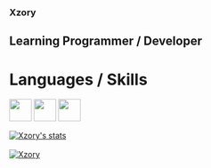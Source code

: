 ### Xzory
## Learning Programmer / Developer
# Languages / Skills

<code><img height="40" src="https://media.discordapp.net/attachments/786121094964314154/786682173792059392/31b2ii8hchi31-removebg-preview.png"></code>
<code><img height="40" src="https://media.discordapp.net/attachments/786121094964314154/786682525748953098/1200px-C_Sharp_logo.svg.png?width=627&height=683"></code>
<code><img height="40" src="https://media.discordapp.net/attachments/786121094964314154/786328707542548522/images-removebg-preview.png"></code>


<a href="https://github.com/Xzory">
  <img align="center" src="https://github-readme-stats.vercel.app/api?username=Xzory&show_icons=true&include_all_commits=true&show_icons=true&title_color=fff&icon_color=79ff97&text_color=9f9f9f&bg_color=151515" alt="Xzory's stats" />
</a>
<br><br>
<a href="https://github.com/Xzory?tab=repositories">
  <img align="center" src="https://github-readme-stats.vercel.app/api/top-langs/?username=Xzory&layout=compact&show_icons=true&title_color=fff&icon_color=79ff97&text_color=9f9f9f&bg_color=151515" alt='Xzory's favorite languages" />
</a>
<br>
<br>
